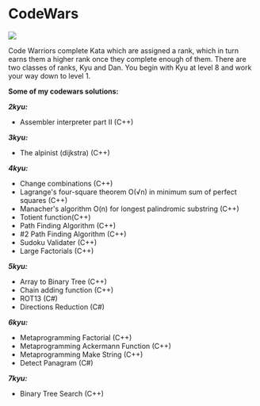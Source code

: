 # CodeWars
![](https://www.codewars.com/users/MacW/badges/large)

Code Warriors complete Kata which are assigned a rank, which in turn earns them a higher rank once they complete enough of them. There are two classes of ranks, Kyu and Dan. You begin with Kyu at level 8 and work your way down to level 1.

**Some of my codewars solutions:** 

***2kyu:***
- Assembler interpreter part II (C++)

***3kyu:***
- The alpinist (dijkstra) (C++)

***4kyu:***
- Change combinations (C++)
- Lagrange's four-square theorem O(√n) in minimum sum of perfect squares (C++)
- Manacher's algorithm O(n) for longest palindromic substring (C++)
- Totient function(C++)
- Path Finding Algorithm (C++)
- #2 Path Finding Algorithm (C++)
- Sudoku Validater (C++)
- Large Factorials (C++)

***5kyu:***
- Array to Binary Tree (C++)
- Chain adding function (C++)
- ROT13 (C#)
- Directions Reduction (C#)

***6kyu:***
- Metaprogramming Factorial (C++)
- Metaprogramming Ackermann Function (C++)
- Metaprogramming Make String (C++)
- Detect Panagram (C#)

***7kyu:***
- Binary Tree Search (C++)
